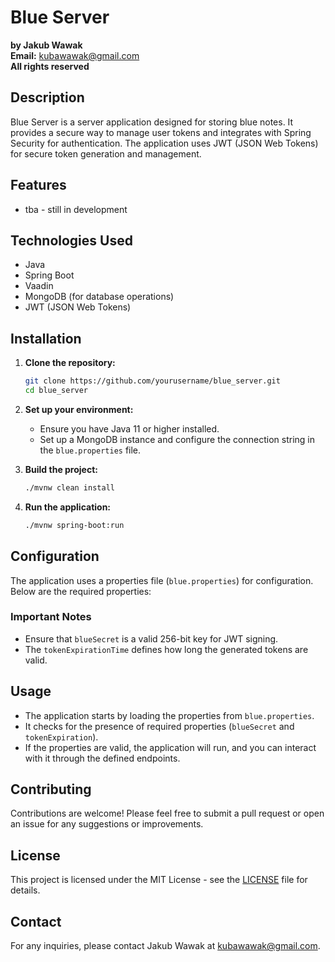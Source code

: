 # Blue Server

**by Jakub Wawak**  
**Email:** kubawawak@gmail.com  
**All rights reserved**

## Description

Blue Server is a server application designed for storing blue notes. It provides a secure way to manage user tokens and integrates with Spring Security for authentication. The application uses JWT (JSON Web Tokens) for secure token generation and management.

## Features

- tba - still in development

## Technologies Used

- Java
- Spring Boot
- Vaadin
- MongoDB (for database operations)
- JWT (JSON Web Tokens)

## Installation

1. **Clone the repository:**
   ```bash
   git clone https://github.com/yourusername/blue_server.git
   cd blue_server
   ```

2. **Set up your environment:**
   - Ensure you have Java 11 or higher installed.
   - Set up a MongoDB instance and configure the connection string in the `blue.properties` file.

3. **Build the project:**
   ```bash
   ./mvnw clean install
   ```

4. **Run the application:**
   ```bash
   ./mvnw spring-boot:run
   ```

## Configuration

The application uses a properties file (`blue.properties`) for configuration. Below are the required properties:


### Important Notes

- Ensure that `blueSecret` is a valid 256-bit key for JWT signing.
- The `tokenExpirationTime` defines how long the generated tokens are valid.

## Usage

- The application starts by loading the properties from `blue.properties`.
- It checks for the presence of required properties (`blueSecret` and `tokenExpiration`).
- If the properties are valid, the application will run, and you can interact with it through the defined endpoints.

## Contributing

Contributions are welcome! Please feel free to submit a pull request or open an issue for any suggestions or improvements.

## License

This project is licensed under the MIT License - see the [LICENSE](LICENSE) file for details.

## Contact

For any inquiries, please contact Jakub Wawak at kubawawak@gmail.com.